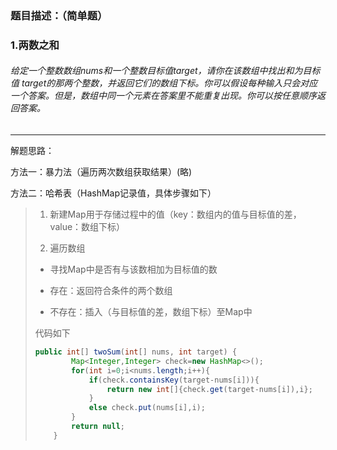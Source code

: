 ### 题目描述：（简单题）

### 1.两数之和

###### 给定一个整数数组nums和一个整数目标值target，请你在该数组中找出和为目标值 target的那两个整数，并返回它们的数组下标。你可以假设每种输入只会对应一个答案。但是，数组中同一个元素在答案里不能重复出现。你可以按任意顺序返回答案。

---

解题思路：

方法一：暴力法（遍历两次数组获取结果）(略)

方法二：哈希表（HashMap记录值，具体步骤如下）





> 1. 新建Map用于存储过程中的值（key：数组内的值与目标值的差，value：数组下标）
> 
> 2. 遍历数组
> - 寻找Map中是否有与该数相加为目标值的数
> 
> - 存在：返回符合条件的两个数组
> 
> - 不存在：插入（与目标值的差，数组下标）至Map中
> 
> 代码如下
> 
> ```java
> public int[] twoSum(int[] nums, int target) {
>         Map<Integer,Integer> check=new HashMap<>();
>         for(int i=0;i<nums.length;i++){
>             if(check.containsKey(target-nums[i])){
>                 return new int[]{check.get(target-nums[i]),i};
>             }
>             else check.put(nums[i],i);
>         }
>         return null;
>     }
> ```

